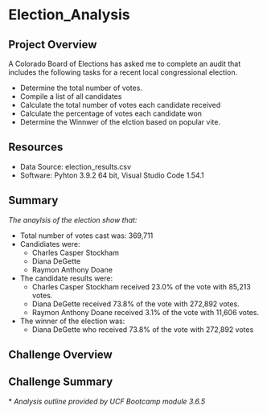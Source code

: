 # Election_Analysis
## Project Overview
  A Colorado Board of Elections has asked me to complete an audit that includes the following tasks for a recent local congressional election.
  * Determine the total number of votes.
  * Compile a list of all candidates
  * Calculate the total number of votes each candidate received
  * Calculate the percentage of votes each candidate won
  * Determine the Winnwer of the elction based on popular vite.
  
## Resources
  * Data Source: election_results.csv
  * Software: Pyhton 3.9.2 64 bit, Visual Studio Code 1.54.1

## Summary
  *The anaylsis of the election show that:*
  * Total number of votes cast was: 369,711
  * Candidiates were:
    * Charles Casper Stockham
    * Diana DeGette
    * Raymon Anthony Doane
  * The candidate results were:
    * Charles Casper Stockham received 23.0% of the vote with 85,213 votes.
    * Diana DeGette received 73.8% of the vote with 272,892 votes.
    * Raymon Anthony Doane received 3.1% of the vote with 11,606 votes.
  * The winner of the election was:
      * Diana DeGette who received 73.8% of the vote with 272,892 votes

## Challenge Overview
## Challenge Summary

\* *Analysis outline provided by UCF Bootcamp module 3.6.5*

